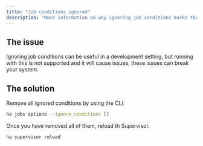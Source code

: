 ```yaml
---
title: "Job conditions ignored"
description: "More information on why ignoring job conditions marks the installation as unsupported."
---
```


## The issue

Ignoring job conditions can be useful in a development setting, but running with this is not supported and it will cause issues, these issues can break your system.

## The solution

Remove all ignored conditions by using the CLI.

```bash
ha jobs options --ignore_conditions []
```

Once you have removed all of them, reload th Supervisor.

```bash
ha supervisor reload
```

